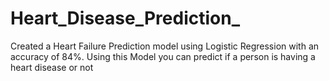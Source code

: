 # Heart_Disease_Prediction_
Created a Heart Failure Prediction model using Logistic Regression with an accuracy of 84%. Using this Model you can predict if a person is having a heart disease or not

